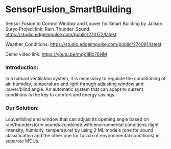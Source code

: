 # SensorFusion_SmartBuilding
Sensor Fusion to Control Window and Louver for Smart Building by Jallson Suryo
Project link:
Rain_Thunder_Sound: https://studio.edgeimpulse.com/public/270172/latest

Weather_Conditions: https://studio.edgeimpulse.com/public/274091/latest

Demo video link: https://youtu.be/mqk1IRz76HM

### Introduction:
In a natural ventilation system, it is necessary to regulate the conditioning of air, humidity, temperature and light through adjusting window and louver/blind angle. An automatic system that can adapt to current conditions is the key to comfort and energy savings.

### Our Solution:
Louver/blind and window that can adjust its opening angle based on rain/thunderstorm sounds combined with environmental conditions (light intensity, humidity, temperature) by using 2 ML models (one for sound classification and the other one for fusion of environmental conditions) in separate MCUs.
